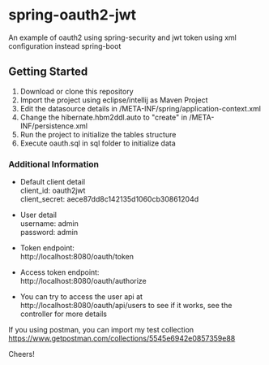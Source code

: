 # spring-oauth2-jwt
An example of oauth2 using spring-security and jwt token using xml configuration instead spring-boot

## Getting Started
1. Download or clone this repository
2. Import the project using eclipse/intellij as Maven Project
3. Edit the datasource details in /META-INF/spring/application-context.xml
4. Change the hibernate.hbm2ddl.auto to "create" in /META-INF/persistence.xml
5. Run the project to initialize the tables structure
6. Execute oauth.sql in sql folder to initialize data

### Additional Information
- Default client detail  
client_id: oauth2jwt  
client_secret: aece87dd8c142135d1060cb30861204d

- User detail  
username: admin  
password: admin

- Token endpoint:  
http://localhost:8080/oauth/token
- Access token endpoint:  
http://localhost:8080/oauth/authorize
- You can try to access the user api at http://localhost:8080/oauth/api/users to see if it works, see the controller for more details

If you using postman, you can import my test collection  
https://www.getpostman.com/collections/5545e6942e0857359e88

Cheers!
